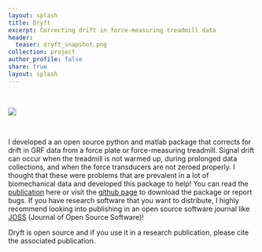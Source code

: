 ```yaml
---
layout: splash
title: Dryft
excerpt: Correcting drift in force-measuring treadmill data
header:
  teaser: dryft_snapshot.png
collection: project
author_profile: false
share: true
layout: splash
---
```

<br>

![](https://raw.githubusercontent.com/alcantarar/dryft/master/documentation/JOSS_submission/example_JOSS.png)

<br>

I developed a an open source python and matlab package that corrects for drift in GRF data from a force plate
or force-measuring treadmill. Signal drift can occur when the treadmill is not warmed up, during
prolonged data collections, and when the force transducers are not zeroed properly. I thought
that these were problems that are prevalent in a lot of biomechanical data and developed this
package to help! You can read the [publication](https://joss.theoj.org/papers/10.21105/joss.01910) 
here or visit the [github page](https://github.com/alcantarar/dryft) to download the package or report bugs. 
If you have research software that you want to distribute, I highly recommend looking into publishing in
an open source software journal like [JOSS](https://joss.theoj.org/) (Journal of Open Source Software)!

Dryft is open source and if you use it in a research publication, please cite the associated publication.
